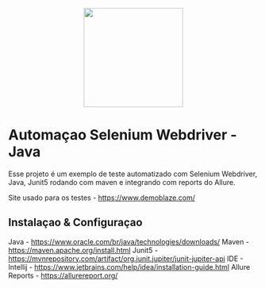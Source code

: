 <p align="center">
  <img width="200" height="200" src="https://github.com/user-attachments/assets/1c7c8e4e-d022-4086-8734-6268cdfe1842.png">
</p>

# Automaçao Selenium Webdriver - Java 

Esse projeto é um exemplo de teste automatizado com Selenium Webdriver, Java, Junit5 rodando com maven e integrando com reports do Allure.

Site usado para os testes - https://www.demoblaze.com/

## Instalaçao & Configuraçao

Java - https://www.oracle.com/br/java/technologies/downloads/
Maven - https://maven.apache.org/install.html
Junit5 - https://mvnrepository.com/artifact/org.junit.jupiter/junit-jupiter-api
IDE - Intellij - https://www.jetbrains.com/help/idea/installation-guide.html
Allure Reports - https://allurereport.org/
